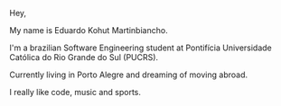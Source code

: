 Hey,

My name is Eduardo Kohut Martinbiancho.

I'm a brazilian Software Engineering student at Pontifícia Universidade Católica do Rio Grande do Sul (PUCRS). 

Currently living in Porto Alegre and dreaming of moving abroad.

I really like code, music and sports.
